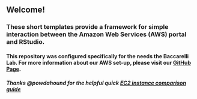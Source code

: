## Welcome!

### These short templates provide a framework for simple interaction between the Amazon Web Services (AWS) portal and RStudio.


#### This repository was configured specifically for the needs the Baccarelli Lab. For more information about our AWS set-up, please visit our [GitHub Page](https://baccarellilab.github.io/). 

##### Thanks @powdahound for the helpful quick [EC2 instance comparison guide](https://ec2instances.info/)
